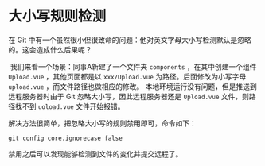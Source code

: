 # 大小写规则检测

在 Git 中有一个虽然很小但很致命的问题：他对英文字母大小写检测默认是忽略的。这会造成什么后果呢？

​        我们来看一个场景：同事A新建了一个文件夹 `components` ，在其中创建一个组件 `Upload.vue` ，其他页面都是以 `xxx/Upload.vue` 为路径。后面修改为小写字母 `upload.vue` ，而文件路径也做相应的修改。
​        本地环境运行没有问题，但是推送到远程服务器时由于 Git 忽略大小写，因此远程服务器还是 `Upload.vue` 文件，则路径找不到 `uoload.vue` 文件开始报错。

解决方法很简单，把忽略大小写的规则禁用即可，命令如下：

```
git config core.ignorecase false
```

禁用之后可以发现能够检测到文件的变化并提交远程了。